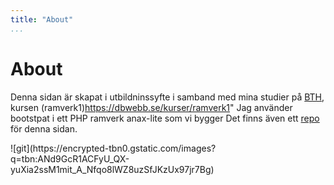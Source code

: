 ```yaml
---
title: "About"
...
```

About
=========================

<article class="text" markdown="1">

Denna sidan är skapat i utbildninssyfte i samband med mina studier på [BTH](http://bth.se), kursen  (ramverk1)https://dbwebb.se/kurser/ramverk1"
Jag använder bootstpat i ett PHP ramverk anax-lite som vi bygger
Det finns även ett [repo](https://github.com/alevor657/ramverk1) för denna sidan.

</article>

<div class="centered" markdown="1">
![git](https://encrypted-tbn0.gstatic.com/images?q=tbn:ANd9GcR1ACFyU_QX-yuXia2ssM1mit_A_Nfqo8lWZ8uzSfJKzUx97jr7Bg)
</div>
